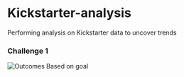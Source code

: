 # Kickstarter-analysis
Performing analysis on Kickstarter data to uncover trends 
### Challenge 1 
![Outcomes Based on goal](https://https://github.com/lrovira/Kickstarter-analysis/blob/master/Outcomes%20Based%20on%20Goals.png)
